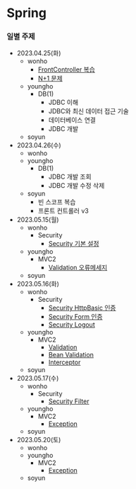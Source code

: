 # Spring

### 일별 주제

- 2023.04.25(화)
  - wonho
    - [FrontController 복습](./wonho/FrontController/)
    - [N+1 문제](https://seoarc.tistory.com/81)
  - youngho
    - DB(1)
      - JDBC 이해
      - JDBC와 최신 데이터 접근 기술
      - 데이터베이스 연결
      - JDBC 개발
  - soyun
- 2023.04.26(수)
  - wonho
  - youngho
    - DB(1)
      - JDBC 개발 조회
      - JDBC 개발 수정 삭제
  - soyun
    - 빈 스코프 복습
    - 프론트 컨트롤러 v3
- 2023.05.15(월)
  - wonho
    - Security
      - [Security 기본 설정](./wonho/Security/Setting.md)
  - youngho
    - MVC2
      - [Validation 오류메세지](./youngho/MVC2/Validation/Validation.md)
  - soyun
- 2023.05.16(화)
  - wonho
    - Security
      - [Security HttpBasic 인증](./wonho/Security/HttpBasic.md)
      - [Security Form 인증](./wonho/Security/Form.md)
      - [Security Logout](./wonho/Security/Logout.md)
  - youngho
    - MVC2
      - [Validation](./youngho/MVC2/Validation/Validation.md)
      - [Bean Validation](./youngho/MVC2/BeanValidation/BeanValidation.md)
      - [Interceptor](./youngho/MVC2/Interceptor/Interceptor.md)
  - soyun
- 2023.05.17(수)
  - wonho
    - Security
      - [Security Filter](./wonho/Security/Filter.md)
  - youngho
    - MVC2
      - [Exception](./youngho/MVC2/Exception/Exception.md)   
  - soyun
- 2023.05.20(토)
  - wonho
  - youngho
    - MVC2
      - [Exception](./youngho/MVC2/Exception/Exception.md)   
  - soyun
